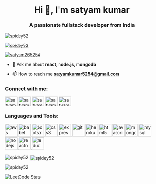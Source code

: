 <h1 align="center">Hi 👋, I'm satyam kumar</h1>
<h3 align="center">A passionate fullstack developer from India</h3>

<p align="left"> <img src="https://komarev.com/ghpvc/?username=spidey52&label=Profile%20views&color=0e75b6&style=flat" alt="spidey52" /> </p>

<p align="left"> <a href="https://github.com/ryo-ma/github-profile-trophy"><img src="https://github-profile-trophy.vercel.app/?username=spidey52" alt="spidey52" /></a> </p>

<p align="left"> <a href="https://twitter.com/satyam265254" target="blank"><img src="https://img.shields.io/twitter/follow/satyam265254?logo=twitter&style=for-the-badge" alt="satyam265254" /></a> </p>

- 💬 Ask me about **react, node.js, mongodb**

- 📫 How to reach me **satyamkumar5254@gmail.com**

<h3 align="left">Connect with me:</h3>
<p align="left">
<a href="https://twitter.com/satyam265254" target="blank"><img align="center" src="https://raw.githubusercontent.com/rahuldkjain/github-profile-readme-generator/master/src/images/icons/Social/twitter.svg" alt="satyam265254" height="30" width="40" /></a>
<a href="https://linkedin.com/in/satyam-kumar-79854a160" target="blank"><img align="center" src="https://raw.githubusercontent.com/rahuldkjain/github-profile-readme-generator/master/src/images/icons/Social/linked-in-alt.svg" alt="satyam-kumar-79854a160" height="30" width="40" /></a>
<a href="https://www.hackerrank.com/satyamkumar5254" target="blank"><img align="center" src="https://raw.githubusercontent.com/rahuldkjain/github-profile-readme-generator/master/src/images/icons/Social/hackerrank.svg" alt="satyamkumar5254" height="30" width="40" /></a>
<a href="https://www.leetcode.com/satyamkumar5254" target="blank"><img align="center" src="https://raw.githubusercontent.com/rahuldkjain/github-profile-readme-generator/master/src/images/icons/Social/leet-code.svg" alt="satyamkumar5254" height="30" width="40" /></a>
<a href="https://auth.geeksforgeeks.org/user/satyamkumar14/profile" target="blank"><img align="center" src="https://raw.githubusercontent.com/rahuldkjain/github-profile-readme-generator/master/src/images/icons/Social/geeks-for-geeks.svg" alt="satyamkumar14/profile" height="30" width="40" /></a>
</p>

<h3 align="left">Languages and Tools:</h3>
<p align="left"> <a href="https://aws.amazon.com" target="_blank" rel="noreferrer"> <img src="https://encrypted-tbn0.gstatic.com/images?q=tbn:ANd9GcQpR2XD0N0hlNIZQtuQ2tZU-1mWsLAruWveLeATrOw9&s" alt="aws" width="40" height="40"/> </a> <a href="https://babeljs.io/" target="_blank" rel="noreferrer"> <img src="https://w1.pngwing.com/pngs/518/449/png-transparent-react-logo-webpack-babel-javascript-npm-github-nodejs-front-and-back-ends.png" alt="babel" width="40" height="40"/> </a> <a href="https://getbootstrap.com" target="_blank" rel="noreferrer"> <img src="https://encrypted-tbn0.gstatic.com/images?q=tbn:ANd9GcRiD0cZQbw6-xaUDK2PDvlHv2yX3DHHX_9pNg-2Gu98KQ&s" alt="bootstrap" width="40" height="40"/> </a> <a href="https://www.w3schools.com/css/" target="_blank" rel="noreferrer"> <img src="https://encrypted-tbn0.gstatic.com/images?q=tbn:ANd9GcRQwMRemSjcbjZ-ipg9NR08K3FtSbakm1nnQ-agHf4&s" alt="css3" width="40" height="40"/> </a> <a href="https://expresshttps://encrypted-tbn0.gstatic.com/images?q=tbn:ANd9GcRrOBzvfZLWqXhR9WNSzmnlfmdzFSPMQajMnh81gezicQ&sjs.com" target="_blank" rel="noreferrer"> <img src="https://www.edureka.co/blog/wp-content/uploads/2019/07/express-logo.png" alt="express" width="40" height="40"/> </a> <a href="https://git-scm.com/" target="_blank" rel="noreferrer"> <img src="https://www.vectorlogo.zone/logos/git-scm/git-scm-icon.svg" alt="git" width="40" height="40"/> </a> <a href="https://heroku.com" target="_blank" rel="noreferrer"> <img src="https://www.vectorlogo.zone/logos/heroku/heroku-icon.svg" alt="heroku" width="40" height="40"/> </a> <a href="https://www.w3.org/html/" target="_blank" rel="noreferrer"> <img src="https://cdn-icons-png.flaticon.com/512/732/732212.png" alt="html5" width="40" height="40"/> </a> <a href="https://developer.mozilla.org/en-US/docs/Web/JavaScript" target="_blank" rel="noreferrer"> <img src="https://www.freepnglogos.com/uploads/javascript-png/javascript-logo-transparent-logo-javascript-images-3.png" alt="javascript" width="40" height="40"/> </a> <a href="https://www.mongodb.com/" target="_blank" rel="noreferrer"> <img src="https://www.vectorlogo.zone/logos/mongodb/mongodb-ar21.png" alt="mongodb" width="40" height="40"/> </a> <a href="https://www.mysql.com/" target="_blank" rel="noreferrer"> <img src="https://encrypted-tbn0.gstatic.com/images?q=tbn:ANd9GcR7bkFbuaJCrxOnNzqraCBKLBbHpMPMyiy_ET1OvmIqeg&s" alt="mysql" width="40" height="40"/> </a> <a href="https://nodejs.org" target="_blank" rel="noreferrer"> <img src="https://upload.wikimedia.org/wikipedia/commons/thumb/d/d9/Node.js_logo.svg/2560px-Node.js_logo.svg.png" alt="nodejs" width="40" height="40"/> 
 </a> <a href="https://reactnative.dev/" target="_blank" rel="noreferrer"> <img src="https://reactnative.dev/img/header_logo.svg" alt="reactnative" width="40" height="40"/> </a> <a href="https://redux.js.org" target="_blank" rel="noreferrer"> <img src="https://encrypted-tbn0.gstatic.com/images?q=tbn:ANd9GcSC5cy-7uLHKJ3mlq1KsR6zvWN8Mpj4e9cZtMhwbVn1ZA&s" alt="redux" width="40" height="40"/> </a> </p>

<p><img align="left" src="https://github-readme-stats-sigma-five.vercel.app/api/top-langs?username=spidey52&show_icons=true&locale=en&layout=compact" alt="spidey52" /></p>

<p>&nbsp;<img align="center" src="https://github-readme-stats.vercel.app/api?username=spidey52&show_icons=true&locale=en" alt="spidey52" /></p>


<p><img align="center" src="https://github-readme-streak-stats.herokuapp.com/?user=spidey52&" alt="spidey52" /></p>


<!--  -->
![LeetCode Stats](https://leetcode.card.workers.dev/satyamkumar5254?theme=dark&font=&extension=null)
